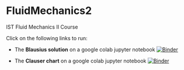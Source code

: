 # FluidMechanics2

IST Fluid Mechanics II Course 

Click on the following links to run:

* The **Blausius solution** on a google colab jupyter notebook 
[![Binder](https://colab.research.google.com/assets/colab-badge.svg)](https://colab.research.google.com/github/joaochenriques/FluidMechanics2/blob/main/Blasius/Blasius.ipynb)

* The **Clauser chart** on a google colab jupyter notebook
[![Binder](https://colab.research.google.com/assets/colab-badge.svg)](https://colab.research.google.com/github/joaochenriques/FluidMechanics2/blob/main/Laboratory/ClauserChart.ipynb)
